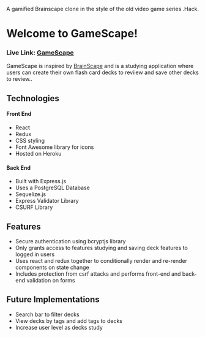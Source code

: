 A gamified Brainscape clone in the style of the old video game series .Hack.
# Welcome to GameScape!
### Live Link: [GameScape]

GameScape is inspired by [BrainScape] and is a studying application where users can create their own flash card decks to reviiew and save other decks to review.. 

## Technologies

#### Front End
  - React
  - Redux
  - CSS styling
  - Font Awesome library for icons
  - Hosted on Heroku
#### Back End
  - Built with Express.js
  - Uses a PostgreSQL Database
  - Sequelize.js
  - Express Validator Library
  - CSURF Library

## Features
  - Secure authentication using bcryptjs library
  - Only grants access to features studying and saving deck features to logged in users
  - Uses react and redux together to conditionally render and re-render components on state change
  - Includes protection from csrf attacks and performs front-end and back-end validation on forms


## Future Implementations
  - Search bar to filter decks
  - View decks by tags and add tags to decks
  - Increase user level as decks study

[BrainScape]: https://www.brainscape.com/

[GameScape]: https://gamescape.herokuapp.com
